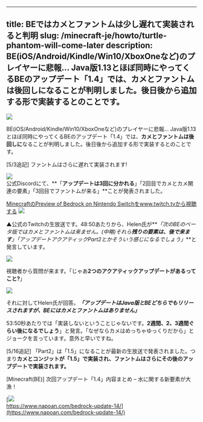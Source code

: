 
---
title: BEではカメとファントムは少し遅れて実装されると判明
slug: /minecraft-je/howto/turtle-phantom-will-come-later
description: BE(iOS/Android/Kindle/Win10/XboxOneなど)のプレイヤーに悲報… Java版1.13とほぼ同時にやってくるBEのアップデート「1.4」では、カメとファントムは後回しになることが判明しました。後日後から追加する形で実装するとのことです。
---

![](https://cdn-ak.f.st-hatena.com/images/fotolife/s/sasigume/20210208/20210208122656.png)

BE(iOS/Android/Kindle/Win10/XboxOneなど)のプレイヤーに悲報… Java版1.13とほぼ同時にやってくるBEのアップデート「1.4」では、**カメとファントムは後回しに**なることが判明しました。後日後から追加する形で実装するとのことです。

\[5/3追記\] ファントムはさらに遅れて実装されます!

![](https://cdn-ak.f.st-hatena.com/images/fotolife/s/sasigume/20210208/20210208115121.png)  
公式Discordにて、**「**アップデートは3回に分かれる**」「2回目でカメとカメ関連の要素」「3回目でファントムが来る」**ことが発表されました。

[MinecraftのPreview of Bedrock on Nintendo Switchをwww.twitch.tvから視聴する](https://www.twitch.tv/videos/253651957?t=00h48m56s&tt_content=text_link&tt_medium=vod_embed) ![](https://cdn-ak.f.st-hatena.com/images/fotolife/s/sasigume/20210208/20210208115112.png)

▲公式のTwitchの生放送です。48:50あたりから、Helen氏が**_「次のBEのベータ版ではカメとファントムは来ません。(中略)それら**残りの要素は、後で来ます**」「アップデートアクアティックPart2とかそういう感じになるでしょう」_**と発言しています。

![](https://cdn-ak.f.st-hatena.com/images/fotolife/s/sasigume/20210208/20210208115109.png)

視聴者から質問が来ます。「じゃあ**2つのアクアティックアップデートがあるってこと?**」

![](https://cdn-ak.f.st-hatena.com/images/fotolife/s/sasigume/20210208/20210208115117.png)

それに対してHelen氏が回答。**_「アップデートはJava版とBEどちらでもリリースされますが、BEにはカメとファントムはありません」_**

53:50秒あたりでは「実装しないということじゃないです。**2週間、2、3週間ぐらい後になるでしょう**」と発言。「なぜならカメはめっちゃゆっくりだから」とジョークを言っています。意外と早いですね。

\[5/16追記\] 「Part2」は「1.5」になることが最新の生放送で発表されました。つまり**カメとコンジットが「1.5」で実装され、ファントムはさらにその後のアップデートで実装されます。**

\[Minecraft(BE)\] 次回アップデート「1.4」内容まとめ – 水に関する新要素が大漁！

[![](https://cdn-ak.f.st-hatena.com/images/fotolife/s/sasigume/20210208/20210208111334.png)  
https://www.napoan.com/bedrock-update-14/](https://www.napoan.com/bedrock-update-14/)
